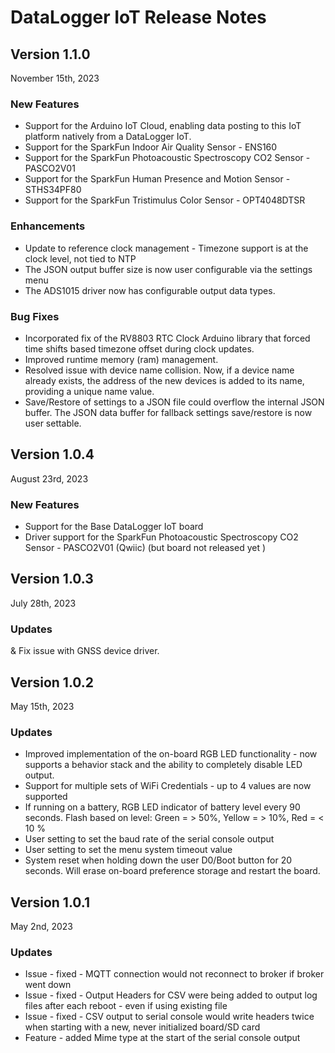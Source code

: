 
# DataLogger IoT Release Notes

## Version 1.1.0

November 15th, 2023

### New Features

* Support for the Arduino IoT Cloud, enabling data posting to this IoT platform natively from a DataLogger IoT.
* Support for the SparkFun Indoor Air Quality Sensor - ENS160
* Support for the SparkFun Photoacoustic Spectroscopy CO2 Sensor - PASCO2V01
* Support for the SparkFun Human Presence and Motion Sensor - STHS34PF80
* Support for the SparkFun Tristimulus Color Sensor - OPT4048DTSR

### Enhancements

* Update to reference clock management - Timezone support is at the clock level, not tied to NTP
* The JSON output buffer size is now user configurable via the settings menu
* The ADS1015 driver now has configurable output data types.

### Bug Fixes

* Incorporated fix of the RV8803 RTC Clock Arduino library that forced time shifts based timezone offset during clock updates.
* Improved runtime memory (ram) management.
* Resolved issue with device name collision. Now, if a device name already exists, the address of the new devices is added to its name, providing a unique name value.
* Save/Restore of settings to a JSON file could overflow the internal JSON buffer. The JSON data buffer for fallback settings save/restore is now user settable.

## Version 1.0.4

August 23rd, 2023

### New Features

* Support for the Base DataLogger IoT board
* Driver support for the SparkFun Photoacoustic Spectroscopy CO2 Sensor - PASCO2V01 (Qwiic) (but board not released yet )

## Version 1.0.3

July 28th, 2023

### Updates

& Fix issue with GNSS device driver.

## Version 1.0.2

May 15th, 2023

### Updates

* Improved implementation of the on-board RGB LED functionality - now supports a behavior stack and the ability to completely disable LED output.
* Support for multiple sets of WiFi Credentials - up to 4 values are now supported
* If running on a battery, RGB LED indicator of battery level every 90 seconds.  Flash based on level: Green = > 50%, Yellow  = > 10%, Red = < 10 %
* User setting to set the baud rate of the serial console output
* User setting to set the menu system timeout value
* System reset when holding down the user D0/Boot button for 20 seconds. Will erase on-board preference storage and restart the board.

## Version 1.0.1

May 2nd, 2023

### Updates

* Issue - fixed - MQTT connection would not reconnect to broker if broker went down
* Issue - fixed - Output Headers for CSV were being added to output log files after each reboot - even if using existing file
* Issue - fixed - CSV output to serial console would write headers twice when starting with a new, never initialized board/SD card
* Feature - added Mime type at the start of the serial console output
